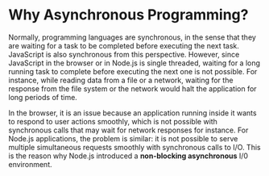 # Why Asynchronous Programming?

Normally, programming languages are synchronous, in the sense that they are
waiting for a task to be completed before executing the next task. JavaScript is
also synchronous from this perspective. However, since JavaScript in the browser
or in Node.js is single threaded, waiting for a long running task to complete
before executing the next one is not possible. For instance, while reading data
from a file or a network, waiting for the response from the file system or the
network would halt the application for long periods of time. 

In the browser, it is an issue because an application running inside it wants to
respond to user actions smoothly, which is not possible with synchronous calls
that may wait for network responses for instance. For Node.js applications,
the problem is similar: it is not possible to serve multiple simultaneous 
requests smoothly with synchronous calls to I/O. This is the reason why 
Node.js introduced a **non-blocking asynchronous** I/0 environment.


